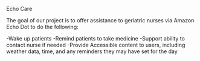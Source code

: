 Echo Care

The goal of our project is to offer assistance to geriatric nurses via Amazon Echo Dot to do the following:

-Wake up patients
-Remind patients to take medicine
-Support ability to contact nurse if needed
-Provide Accessible content to users, including weather data, time, and any reminders they may have set for the day
